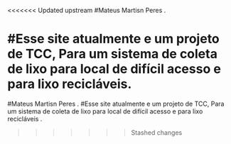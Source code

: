 <<<<<<< Updated upstream
#Mateus Martisn Peres .

#Esse site atualmente e um projeto de TCC, Para um sistema de coleta de lixo para local de difícil acesso e para lixo recicláveis.
=======
#Mateus Martisn Peres  .
#Esse site atualmente e um projeto de TCC, Para um sistema de coleta de lixo para local de difícil acesso e para lixo recicláveis  .
>>>>>>> Stashed changes
